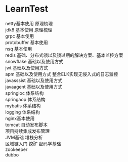 # LearnTest  
netty基本使用 原理梳理  
jdk8  基本使用 原理梳理  
grpc   基本使用  
protobuffer 基本使用  
nsq   基本使用  
redis  基础、分布式锁以及锁过期的解决方案、基本监控方案  
snowflake  基础以及使用方式  
jwt 基础以及使用方式  
apm  基础以及使用方式  整合ELK实现无侵入式的日志监控  
javasssist 基础以及使用方式  
javaagent  基础以及使用方式  
springioc 体系结构  
springaop 体系结构  
mybatis 体系结构  
logging 体系结构  
nginx基本使用  
tomcat 自动发布脚本  
项目持续集成发布管理  
JVM基础 堆栈分析  
区域链入门 挖矿 密码学基础  
zookeeper  
dubbo  